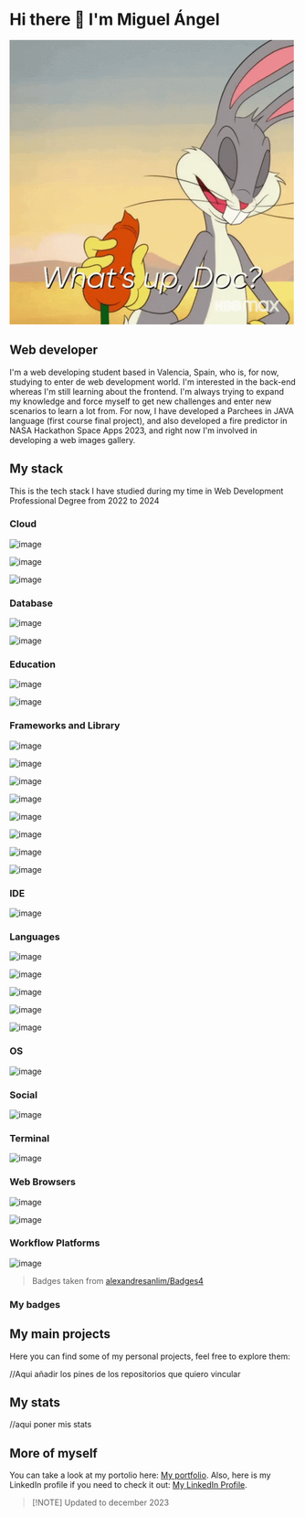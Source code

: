 # Hi there 👋 I'm Miguel Ángel

![bugs bunny GIF](images/sup-bugs.gif)

## Web developer

I'm a web developing student based in Valencia, Spain, who is, for now, studying
to enter de web development world. I'm interested in the back-end whereas I'm
still learning about the frontend. I'm always trying to expand my knowledge and
force myself to get new challenges and enter new scenarios to learn a lot from.
For now, I have developed a Parchees in JAVA language (first course final
project), and also developed a fire predictor in NASA Hackathon Space Apps 2023,
and right now I'm involved in developing a web images gallery.

## My stack

This is the tech stack I have studied during my time in Web Development
Professional Degree from 2022 to 2024

### Cloud

![image](https://img.shields.io/badge/Amazon_AWS-FF9900?style=for-the-badge&logo=amazonaws&logoColor=white)

![image](https://img.shields.io/badge/microsoft%20azure-0089D6?style=for-the-badge&logo=microsoft-azure&logoColor=white)

![image](https://img.shields.io/badge/GitHub_Actions-2088FF?style=for-the-badge&logo=github-actions&logoColor=white)

### Database

![image](https://img.shields.io/badge/Amazon%20DynamoDB-4053D6?style=for-the-badge&logo=Amazon%20DynamoDB&logoColor=white)

![image](https://img.shields.io/badge/MySQL-005C84?style=for-the-badge&logo=mysql&logoColor=white)

### Education

![image](https://img.shields.io/badge/Duolingo-58CC02?style=for-the-badge&logo=Duolingo&logoColor=white)

![image](https://img.shields.io/badge/MDN_Web_Docs-black?style=for-the-badge&logo=mdnwebdocs&logoColor=white)

### Frameworks and Library

![image](https://img.shields.io/badge/Bootstrap-563D7C?style=for-the-badge&logo=bootstrap&logoColor=white)

![image](https://img.shields.io/badge/Docker-2CA5E0?style=for-the-badge&logo=docker&logoColor=white)

![image](https://img.shields.io/badge/GitHub%20Pages-222222?style=for-the-badge&logo=GitHub%20Pages&logoColor=white)

![image](https://img.shields.io/badge/Laravel-FF2D20?style=for-the-badge&logo=laravel&logoColor=white)

![image](https://img.shields.io/badge/Markdown-000000?style=for-the-badge&logo=markdown&logoColor=white)

![image](https://img.shields.io/badge/Postman-FF6C37?style=for-the-badge&logo=Postman&logoColor=white)

![image](https://img.shields.io/badge/Vue%20js-35495E?style=for-the-badge&logo=vuedotjs&logoColor=4FC08D)

![image](https://img.shields.io/badge/Xampp-F37623?style=for-the-badge&logo=xampp&logoColor=white)

### IDE

![image](https://img.shields.io/badge/VSCode-0078D4?style=for-the-badge&logo=visual%20studio%20code&logoColor=white)

### Languages

![image](https://img.shields.io/badge/CSS3-1572B6?style=for-the-badge&logo=css3&logoColor=white)

![image](https://img.shields.io/badge/HTML5-E34F26?style=for-the-badge&logo=html5&logoColor=white)

![image](https://img.shields.io/badge/JavaScript-323330?style=for-the-badge&logo=javascript&logoColor=F7DF1E)

![image](https://img.shields.io/badge/json-5E5C5C?style=for-the-badge&logo=json&logoColor=white)

![image](https://img.shields.io/badge/PHP-777BB4?style=for-the-badge&logo=php&logoColor=white)

### OS

![image](https://img.shields.io/badge/Linux-FCC624?style=for-the-badge&logo=linux&logoColor=black)

### Social

![image](https://img.shields.io/badge/GitHub-100000?style=for-the-badge&logo=github&logoColor=white)

### Terminal

![image](https://img.shields.io/badge/GIT-E44C30?style=for-the-badge&logo=git&logoColor=white)

### Web Browsers

![image](https://img.shields.io/badge/Firefox_Browser-FF7139?style=for-the-badge&logo=Firefox-Browser&logoColor=white)

![image](https://img.shields.io/badge/Google_chrome-4285F4?style=for-the-badge&logo=Google-chrome&logoColor=white)

### Workflow Platforms

![image](https://img.shields.io/badge/Github%20Actions-282a2e?style=for-the-badge&logo=githubactions&logoColor=367cfe)

> Badges taken from [alexandresanlim/Badges4](https://github.com/alexandresanlim/Badges4-README.md-Profile)

### My badges

## My main projects

Here you can find some of my personal projects, feel free to explore them:

//Aqui añadir los pines de los repositorios que quiero vincular

## My stats

//aqui poner mis stats

## More of myself

You can take a look at my portolio here: [My
portfolio](https://miguelanguai.github.io/). Also, here is my LinkedIn profile
if you need to check it out: [My LinkedIn
Profile](https://www.linkedin.com/in/miguelangelguaita/).

> [!NOTE] Updated to december 2023


<!--
**miguelanguai/miguelanguai** is a ✨ _special_ ✨ repository because its `README.md` (this file) appears on your GitHub profile.

Here are some ideas to get you started:

- 🔭 I’m currently working on ...
- 🌱 I’m currently learning ...
- 👯 I’m looking to collaborate on ...
- 🤔 I’m looking for help with ...
- 💬 Ask me about ...
- 📫 How to reach me: ...
- 😄 Pronouns: ...
- ⚡ Fun fact: ...
-->
